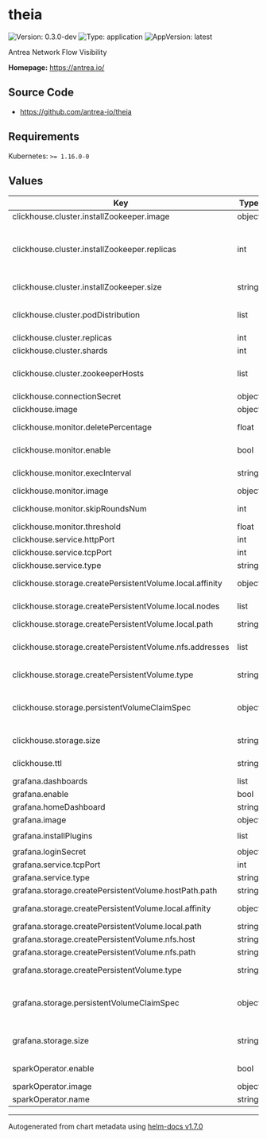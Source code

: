 # theia

![Version: 0.3.0-dev](https://img.shields.io/badge/Version-0.3.0--dev-informational?style=flat-square) ![Type: application](https://img.shields.io/badge/Type-application-informational?style=flat-square) ![AppVersion: latest](https://img.shields.io/badge/AppVersion-latest-informational?style=flat-square)

Antrea Network Flow Visibility

**Homepage:** <https://antrea.io/>

## Source Code

* <https://github.com/antrea-io/theia>

## Requirements

Kubernetes: `>= 1.16.0-0`

## Values

| Key | Type | Default | Description |
|-----|------|---------|-------------|
| clickhouse.cluster.installZookeeper.image | object | `{"pullPolicy":"IfNotPresent","repository":"projects.registry.vmware.com/antrea/theia-zookeeper","tag":"3.8.0"}` | Container image used by the ZooKeeper. |
| clickhouse.cluster.installZookeeper.replicas | int | `1` | Number of ZooKeeper replicas. It is recommended to be odd. When deploying ClickHouse cluster with more than 1 replica, 3 is the minimum number of ZooKeeper hosts required to manage replication and fault tolerance. Please refer to <https://zookeeper.apache.org/doc/current/zookeeperStarted.html#sc_RunningReplicatedZooKeeper> for more information. |
| clickhouse.cluster.installZookeeper.size | string | `"5Gi"` | Memory size for each ZooKeeper pod. Can be a plain integer or as a fixed-point number using one of these quantity suffixes: E, P, T, G, M, K. Or the power-of-two equivalents: Ei, Pi, Ti, Gi, Mi, Ki. |
| clickhouse.cluster.podDistribution | list | `[{"number":1,"topologyKey":"kubernetes.io/hostname","type":"MaxNumberPerNode"}]` | Affinity for the ClickHouse Pods. By default, it allows only one ClickHouse instance per Node. Please refer to <https://github.com/Altinity/clickhouse-operator/blob/master/docs/chi-examples/99-clickhouseinstallation-max.yaml> for other distributions. |
| clickhouse.cluster.replicas | int | `1` | Number of ClickHouse replicas in each shard. |
| clickhouse.cluster.shards | int | `1` | Number of ClickHouse shards in the cluster. |
| clickhouse.cluster.zookeeperHosts | list | `[]` | To use a pre-installed ZooKeeper for ClickHouse data replication, please provide a list of your ZooKeeper hosts. To install a customized ZooKeeper, refer to <https://github.com/Altinity/clickhouse-operator/blob/master/docs/zookeeper_setup.md> |
| clickhouse.connectionSecret | object | `{"password":"clickhouse_operator_password","username":"clickhouse_operator"}` | Credentials to connect to ClickHouse. They will be stored in a secret. |
| clickhouse.image | object | `{"pullPolicy":"IfNotPresent","repository":"projects.registry.vmware.com/antrea/theia-clickhouse-server","tag":"22.6"}` | Container image used by ClickHouse. |
| clickhouse.monitor.deletePercentage | float | `0.5` | The percentage of records in ClickHouse that will be deleted when the storage grows above threshold. Vary from 0 to 1. |
| clickhouse.monitor.enable | bool | `true` | Determine whether to run a monitor to periodically check the ClickHouse memory usage and clean data. |
| clickhouse.monitor.execInterval | string | `"1m"` | The time interval between two round of monitoring. Can be a plain integer using one of these unit suffixes ns, us (or µs), ms, s, m, h. |
| clickhouse.monitor.image | object | `{"pullPolicy":"IfNotPresent","repository":"projects.registry.vmware.com/antrea/theia-clickhouse-monitor","tag":""}` | Container image used by the ClickHouse Monitor. |
| clickhouse.monitor.skipRoundsNum | int | `3` | The number of rounds for the monitor to stop after a deletion to wait for the ClickHouse MergeTree Engine to release memory. |
| clickhouse.monitor.threshold | float | `0.5` | The storage percentage at which the monitor starts to delete old records. Vary from 0 to 1. |
| clickhouse.service.httpPort | int | `8123` | HTTP port number for the ClickHouse service. |
| clickhouse.service.tcpPort | int | `9000` | TCP port number for the ClickHouse service. |
| clickhouse.service.type | string | `"ClusterIP"` | The type of Service exposing ClickHouse. It can be one of ClusterIP, NodePort or LoadBalancer. |
| clickhouse.storage.createPersistentVolume.local.affinity | object | `{}` | Affinity for the Local PersistentVolume. By default it requires to label the Node used to store the ClickHouse data with "antrea.io/clickhouse-data-node=". |
| clickhouse.storage.createPersistentVolume.local.nodes | list | `["kind-worker"]` | A list of Node hostnames. Required when type is "Local". Please make sure to provide (shards * replicas) Nodes. Each Node should meet affinity and have the path created on it. |
| clickhouse.storage.createPersistentVolume.local.path | string | `"/data/clickhouse"` | The local path. Required when type is "Local". |
| clickhouse.storage.createPersistentVolume.nfs.addresses | list | `["nfs.svc.cluster.local:/data"]` | A list of addresses for NFS shares in the format hostname:path, where hostname refers to NFS server hostname or IP address, and path refers to the path exported on the NFS server. Please provide (shards * replicas) addresses. |
| clickhouse.storage.createPersistentVolume.type | string | `""` | Type of PersistentVolume. Can be set to "Local" or "NFS". Please set this value to use a PersistentVolume created by Theia. |
| clickhouse.storage.persistentVolumeClaimSpec | object | `{}` | Specification for PersistentVolumeClaim. This is ignored if createPersistentVolume.type is non-empty. To use a custom PersistentVolume, please set storageClassName: "" volumeName: "<my-pv>". To dynamically provision a PersistentVolume, please set storageClassName: "<my-storage-class>". Memory storage is used if both createPersistentVolume.type and persistentVolumeClaimSpec are empty. |
| clickhouse.storage.size | string | `"8Gi"` | ClickHouse storage size. Can be a plain integer or as a fixed-point number using one of these quantity suffixes: E, P, T, G, M, K. Or the power-of-two equivalents: Ei, Pi, Ti, Gi, Mi, Ki. |
| clickhouse.ttl | string | `"12 HOUR"` | Time to live for data in the ClickHouse. Can be a plain integer using one of these unit suffixes SECOND, MINUTE, HOUR, DAY, WEEK, MONTH, QUARTER, YEAR. |
| grafana.dashboards | list | `["homepage.json","flow_records_dashboard.json","pod_to_pod_dashboard.json","pod_to_service_dashboard.json","pod_to_external_dashboard.json","node_to_node_dashboard.json","networkpolicy_dashboard.json"]` | The dashboards to be displayed in Grafana UI. The files must be put under provisioning/dashboards. |
| grafana.enable | bool | `true` | Determine whether to install Grafana. It is used as a data visualization and monitoring tool.   |
| grafana.homeDashboard | string | `"homepage.json"` | Default home dashboard. |
| grafana.image | object | `{"pullPolicy":"IfNotPresent","repository":"projects.registry.vmware.com/antrea/theia-grafana","tag":"8.3.3"}` | Container image used by Grafana. |
| grafana.installPlugins | list | `["https://downloads.antrea.io/artifacts/grafana-custom-plugins/theia-grafana-sankey-plugin-1.0.1.zip;theia-grafana-sankey-plugin","https://downloads.antrea.io/artifacts/grafana-custom-plugins/theia-grafana-chord-plugin-1.0.0.zip;theia-grafana-chord-plugin","grafana-clickhouse-datasource 1.0.1"]` | Grafana plugins to install. |
| grafana.loginSecret | object | `{"password":"admin","username":"admin"}` | Credentials to login to Grafana. They will be stored in a Secret. |
| grafana.service.tcpPort | int | `3000` | TCP port number for the Grafana service. |
| grafana.service.type | string | `"NodePort"` | The type of Service exposing Grafana. It must be one of NodePort or LoadBalancer. |
| grafana.storage.createPersistentVolume.hostPath.path | string | `"/data/grafana"` | The host path. Required when type is "HostPath". |
| grafana.storage.createPersistentVolume.local.affinity | object | `{}` | Affinity for the Local PersistentVolume. By default it requires to label the Node used to store the Grafana configuration files with "antrea.io/grafana-config-node=". |
| grafana.storage.createPersistentVolume.local.path | string | `"/data/grafana"` | The local path. Required when type is "Local". |
| grafana.storage.createPersistentVolume.nfs.host | string | `""` | The NFS server hostname or IP address. Required when type is "NFS". |
| grafana.storage.createPersistentVolume.nfs.path | string | `""` | The path exported on the NFS server. Required when type is "NFS". |
| grafana.storage.createPersistentVolume.type | string | `"HostPath"` | Type of PersistentVolume. Can be set to "HostPath", "Local" or "NFS". Please set this value to use a PersistentVolume created by Theia. |
| grafana.storage.persistentVolumeClaimSpec | object | `{}` | Specification for PersistentVolumeClaim. This is ignored if createPersistentVolume.type is non-empty. To use a custom PersistentVolume, please set storageClassName: "" volumeName: "<my-pv>". To dynamically provision a PersistentVolume, please set storageClassName: "<my-storage-class>". HostPath storage is used if both createPersistentVolume.type and persistentVolumeClaimSpec are empty. |
| grafana.storage.size | string | `"1Gi"` | Grafana storage size. It is used to store Grafana configuration files. Can be a plain integer or as a fixed-point number using one of these quantity suffixes: E, P, T, G, M, K. Or the power-of-two equivalents: Ei, Pi, Ti, Gi, Mi, Ki. |
| sparkOperator.enable | bool | `false` | Determine whether to install Spark Operator. It is required to run Network Policy Recommendation jobs. |
| sparkOperator.image | object | `{"pullPolicy":"IfNotPresent","repository":"projects.registry.vmware.com/antrea/theia-spark-operator","tag":"v1beta2-1.3.3-3.1.1"}` | Container image used by Spark Operator. |
| sparkOperator.name | string | `"policy-recommendation"` | Name of Spark Operator. |

----------------------------------------------
Autogenerated from chart metadata using [helm-docs v1.7.0](https://github.com/norwoodj/helm-docs/releases/v1.7.0)
